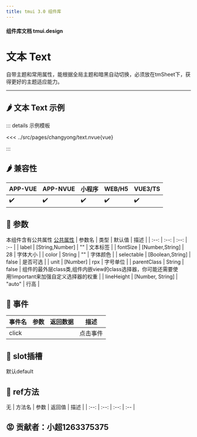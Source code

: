 ```yaml
---
title: tmui 3.0 组件库
---
```


<script setup>
import webview from '../components/mobileWebview.vue'
</script>

#### 组件库文档 tmui.design

# 文本 Text
自带主题和常用属性，能根据全局主题和暗黑自动切换，必须放在tmSheet下，获得更好的主题适应能力。

---

## :hot_pepper: 文本 Text 示例

<webview url="https://tmui.design/h5/#/pages/changyong/text"></webview>

::: details 示例模板

<<< ../src/pages/changyong/text.nvue{vue}

:::

## :hot_pepper: 兼容性

| APP-VUE | APP-NVUE | 小程序 | WEB/H5 | VUE3/TS |
| --- | --- | --- | --- | --- |
| :heavy_check_mark: | :heavy_check_mark: | :heavy_check_mark: | :heavy_check_mark: | :heavy_check_mark: |

## :seedling: 参数
本组件含有公共属性 [公共属性](/doc/spec/组件公共样式.md)
| 参数名 | 类型 | 默认值 | 描述 |
| :--: | :--: | :--: | :-- |
| label | [String,Number] | "" | 文本标签 |
| fontSize | [Number,String] | 28 | 字体大小 |
| color | String | "" | 字体颜色 |
| selectable | [Boolean,String] | false | 是否可选 |
| unit<Badge type="danger" text="v3.0.73+" vertical="middle" /> | [Number] | rpx | 字号单位 |
| parentClass | String | false | 组件的最外层class类,组件内嵌view的class选择器，你可能还需要使用!important来加强自定义选择器的权重 |
| lineHeight | [Number, String] | "auto" | 行高 |

## :rose: 事件
| 事件名 | 参数 | 返回数据 | 描述 |
| --- | --- | --- | --- |
| click |  |  | 点击事件 |

## :corn: slot插槽

默认default

## :green_salad: ref方法
无
| 方法名 | 参数 | 返回值 | 描述 |
| :--: | :--: | :--: | :-- |

## :rage: 贡献者：小超1263375375